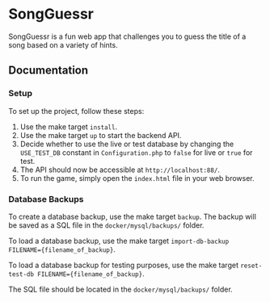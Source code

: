 # SongGuessr

SongGuessr is a fun web app that challenges you to guess the title of a song based on a variety of hints.

## Documentation

### Setup

To set up the project, follow these steps:
1. Use the make target `install`.
2. Use the make target `up` to start the backend API.
3. Decide whether to use the live or test database by changing the `USE_TEST_DB` constant in `Configuration.php` to `false` for live or `true` for test.
4. The API should now be accessible at `http://localhost:88/`.
5. To run the game, simply open the `index.html` file in your web browser.

### Database Backups

To create a database backup, use the make target `backup`. The backup will be saved as a SQL file in the `docker/mysql/backups/` folder.

To load a database backup, use the make target `import-db-backup FILENAME={filename_of_backup}`.

To load a database backup for testing purposes, use the make target `reset-test-db FILENAME={filename_of_backup}`.

The SQL file should be located in the `docker/mysql/backups/` folder.
